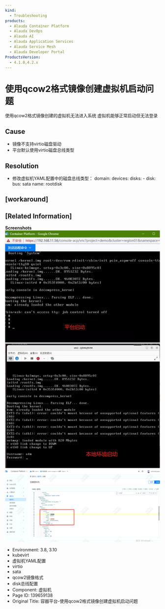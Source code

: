 ```yaml
---
kind:
  - Troubleshooting
products:
  - Alauda Container Platform
  - Alauda DevOps
  - Alauda AI
  - Alauda Application Services
  - Alauda Service Mesh
  - Alauda Developer Portal
ProductsVersion:
  - 4.1.0,4.2.x
---
```

<!-- A type of document that involves encountering a fault, diagnosing it, performing root cause analysis, and providing solutions. -->

# 使用qcow2格式镜像创建虚拟机启动问题

使用qcow2格式镜像创建的虚拟机无法进入系统 虚拟机能够正常启动但无法登录

## Cause
- 镜像不支持virtio磁盘驱动
- 平台默认使用virtio磁盘总线类型

## Resolution
- 修改虚拟机YAML配置中的磁盘总线类型：
    domain:
      devices:
        disks:
        - disk:
            bus: sata
          name: rootdisk

## [workaround]

## [Related Information]
**Screenshots**
![](assets/rong-qi-ping-tai-shi-yong-qcow2ge-shi-jing-xiang-chuang-jian-xu-ni-ji-qi-dong-we/image2023-2-24_16-33-20.png)![](assets/rong-qi-ping-tai-shi-yong-qcow2ge-shi-jing-xiang-chuang-jian-xu-ni-ji-qi-dong-we/image2023-2-24_16-33-43.png)
![](assets/rong-qi-ping-tai-shi-yong-qcow2ge-shi-jing-xiang-chuang-jian-xu-ni-ji-qi-dong-we/image2023-2-24_16-38-17.png)
- Environment: 3.8, 3.10
- kubevirt
- 虚拟机YAML配置
- virtio
- sata
- qcow2镜像格式
- disk总线配置
- Component: 虚拟机
- Page ID: 139659138
- Original Title: 容器平台-使用qcow2格式镜像创建虚拟机启动问题
